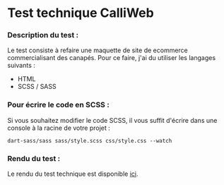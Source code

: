 # Test technique CalliWeb

### Description du test : 

Le test consiste à refaire une maquette de site de ecommerce commercialisant des canapés.
Pour ce faire, j'ai du utiliser les langages suivants :

* HTML
* SCSS / SASS

### Pour écrire le code en SCSS :

Si vous souhaitez modifier le code SCSS, il vous suffit d'écrire dans une console à la racine de votre projet :

`dart-sass/sass sass/style.scss css/style.css --watch
`

### Rendu du test :

Le rendu du test technique est disponible [ici](https://guillaumepirard.github.io/test_technique_calliweb/).